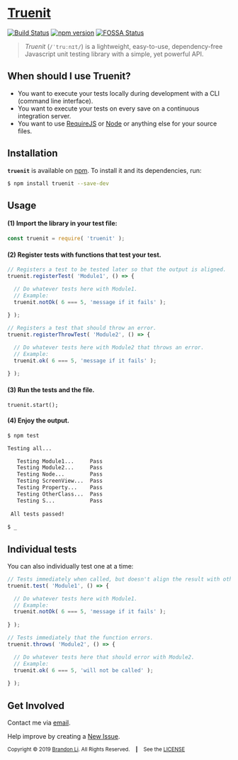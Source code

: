 <!-- Copyright © 2019 Brandon Li. All rights reserved. -->

<!--===========================================================================
#
# IMPORTANT: This file was generated by `grunt generate-readme`. This is meant
#            to be a general template, and CAN/SHOULD be modified to suite
#            your repository.
#
# IMPORTANT: `grunt generate-readme` is a custom command (Found
#            https://github.com/brandonLi8/grunt-config/Gruntfile.js). Your 
#            repository's Gruntfile must extend to this Gruntfile to run the 
#            command.
#
# IMPORTANT: Your package.json determines the content of this file. See
#            `../grunt-commands/generate.js` for documentation on setup.
# 
# @author Brandon Li brandon.li820@gmail.com
#
#===========================================================================-->

# [Truenit](https://www.npmjs.com/package/truenit)

<!-- Badges -->
[![Build Status](https://travis-ci.org/brandonLi8/truenit.svg?branch=master)](https://travis-ci.org/brandonLi8/truenit)
[![npm version](https://badge.fury.io/js/truenit.svg)](https://badge.fury.io/js/truenit)
[![FOSSA Status](https://app.fossa.com/api/projects/git%2Bgithub.com%2FbrandonLi8%2Ftruenit.svg?type=shield)](https://app.fossa.com/projects/git%2Bgithub.com%2FbrandonLi8%2Ftruenit?ref=badge_shield)

<!-- Description -->
<blockquote align="left">
  <em>Truenit</em> (<code>/ˈtruːnɪt/</code>) is a lightweight, easy-to-use, dependency-free Javascript unit testing library with a simple, yet powerful API.<br>
</blockquote>

<!-- Purposes -->
## When should I use Truenit?

* You want to execute your tests locally during development with a CLI (command line interface).
* You want to execute your tests on every save on a continuous integration server.
* You want to use [RequireJS](https://requirejs.org/) or [Node](https://nodejs.org/en/) or anything else for your source files.

## Installation
**`truenit`** is available on [npm](https://www.npmjs.com/package/truenit). To install it and its dependencies, run:
```bash
$ npm install truenit --save-dev
```

## Usage
#### (1) Import the library in your test file:
```javascript
const truenit = require( 'truenit' );
```
#### (2) Register tests with functions that test your test.
```javascript
// Registers a test to be tested later so that the output is aligned.
truenit.registerTest( 'Module1', () => {

  // Do whatever tests here with Module1.
  // Example:
  truenit.notOk( 6 === 5, 'message if it fails' );
  
} );

// Registers a test that should throw an error.
truenit.registerThrowTest( 'Module2', () => {

  // Do whatever tests here with Module2 that throws an error.
  // Example:
  truenit.ok( 6 === 5, 'message if it fails' );
  
} );
```
#### (3) Run the tests and the file.
```
truenit.start();
```

#### (4) Enjoy the output.
```bash
$ npm test

Testing all...

   Testing Module1...     Pass
   Testing Module2...     Pass
   Testing Node...        Pass
   Testing ScreenView...  Pass
   Testing Property...    Pass
   Testing OtherClass...  Pass
   Testing S...           Pass
   
 All tests passed!
 
$ _
```

## Individual tests
You can also individually test one at a time:
```javascript
// Tests immediately when called, but doesn't align the result with other tests.
truenit.test( 'Module1', () => {

  // Do whatever tests here with Module1.
  // Example:
  truenit.notOk( 6 === 5, 'message if it fails' );
  
} );

// Tests immediately that the function errors.
truenit.throws( 'Module2', () => {

  // Do whatever tests here that should error with Module2.
  // Example:
  truenit.ok( 6 === 5, 'will not be called' );
  
} );

```
## Get Involved

Contact me via <a href="mailto:brandon.li820@gmail.com" target="_blank"> email</a>.

Help improve by creating a <a href="https://github.com/brandonLi8/truenit/issues" target="_blank">New Issue</a>.


<sub>Copyright © 2019 [Brandon Li](https://brandonwli.com). All Rights Reserved.&nbsp;&nbsp;&nbsp;&nbsp;<b>|</b>&nbsp;&nbsp;&nbsp;&nbsp;See the <a href="https://github.com/brandonLi8/truenit/LICENSE" target="_blank">LICENSE</a></sub>
